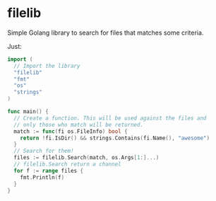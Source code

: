 # filelib

Simple Golang library to search for files that matches some criteria.

Just:

```go
import (
  // Import the library
  "filelib"
  "fmt"
  "os"
  "strings"
)

func main() {
  // Create a function. This will be used against the files and
  // only those who match will be returned.
  match := func(fi os.FileInfo) bool {
    return !fi.IsDir() && strings.Contains(fi.Name(), "awesome")
  }
  // Search for them!
  files := filelib.Search(match, os.Args[1:]...)
  // filelib.Search return a channel
  for f := range files {
    fmt.Println(f)
  }
}
```
